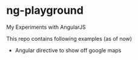 # ng-playground

My Experiments with AngularJS

This repo contains following examples (as of now)
 
* Angular directive to show off google maps


